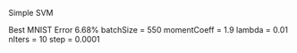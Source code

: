 Simple SVM

Best MNIST Error 6.68%
batchSize = 550
momentCoeff = 1.9
lambda = 0.01
nIters = 10
step = 0.0001
